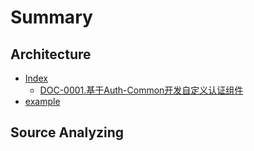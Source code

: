 # Summary

## Architecture

* [Index](README.md)
  * [DOC-0001.基于Auth-Common开发自定义认证组件](doc-0001.md)
* [example](example.md)

## Source Analyzing

